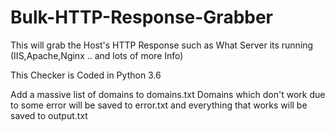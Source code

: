 # Bulk-HTTP-Response-Grabber
This will grab the Host's HTTP Response such as What Server its running (IIS,Apache,Nginx .. and lots of more Info)

This Checker is Coded in Python 3.6

Add  a massive list of domains to domains.txt
Domains which don't work due to some error will be saved to error.txt and everything that works will be saved to output.txt
